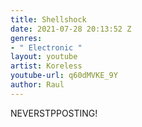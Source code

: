 ```yaml
---
title: Shellshock
date: 2021-07-28 20:13:52 Z
genres:
- " Electronic "
layout: youtube
artist: Koreless
youtube-url: q60dMVKE_9Y
author: Raul
---
```


NEVERSTPPOSTING!